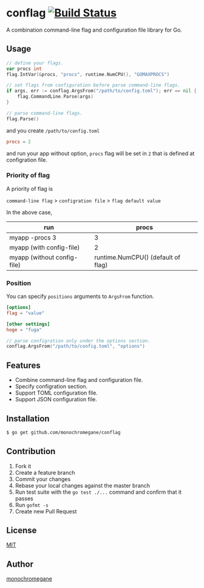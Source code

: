# conflag [![Build Status](https://travis-ci.org/monochromegane/conflag.svg?branch=master)](https://travis-ci.org/monochromegane/conflag)

A combination command-line flag and configuration file library for Go.

## Usage

```go
// define your flags.
var procs int
flag.IntVar(&procs, "procs", runtime.NumCPU(), "GOMAXPROCS")

// set flags from configuration before parse command-line flags.
if args, err := conflag.ArgsFrom("/path/to/config.toml"); err == nil {
	flag.CommandLine.Parse(args)
}

// parse command-line flags.
flag.Parse()
```

and you create `/path/to/config.toml`

```toml
procs = 2
```

and run your app without option, `procs` flag will be set in `2` that is defined at configration file.

### Priority of flag

A priority of flag is

`command-line flag` > `configration file` > `flag default value`

In the above case,

| run                         | procs                              |
| --------------------------- | ---------------------------------- |
| myapp -procs 3              | 3                                  |
| myapp (with config-file)    | 2                                  |
| myapp (without config-file) | runtime.NumCPU() (default of flag) |

### Position

You can specify `positions` arguments to `ArgsFrom` function.

```toml
[options]
flag = "value"

[other settings]
hoge = "fuga"
```

```go
// parse configration only under the options section.
conflag.ArgsFrom("/path/to/config.toml", "options")
```

## Features

- Combine command-line flag and configuration file.
- Specify configration section.
- Support TOML configuration file.
- Support JSON configuration file.

## Installation

```sh
$ go get github.com/monochromegane/conflag
```

## Contribution

1. Fork it
2. Create a feature branch
3. Commit your changes
4. Rebase your local changes against the master branch
5. Run test suite with the `go test ./...` command and confirm that it passes
6. Run `gofmt -s`
7. Create new Pull Request

## License

[MIT](https://github.com/monochromegane/conflag/blob/master/LICENSE)

## Author

[monochromegane](https://github.com/monochromegane)

